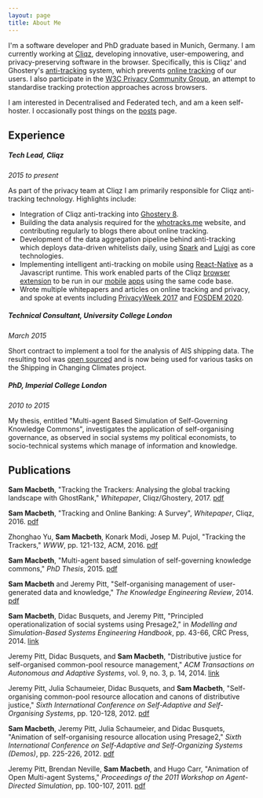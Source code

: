 ```yaml
---
layout: page
title: About Me
---
```


I'm a software developer and PhD graduate based in Munich, Germany. I am currently working at [Cliqz](https://cliqz.com/en/aboutus), developing innovative, user-empowering, and privacy-preserving software in the browser. Specifically, this is Cliqz' and Ghostery's [anti-tracking](https://cliqz.com/en/whycliqz/anti-tracking) system, which prevents [online tracking](https://cliqz.com/en/magazine/how-we-at-cliqz-protect-users-from-web-tracking) of our users.
I also participate in the [W3C Privacy Community Group](https://privacycg.github.io/charter.html), an attempt to standardise tracking protection approaches
across browsers.

I am interested in Decentralised and Federated tech, and am a keen self-hoster. I occasionally post things on the [posts](/posts) page.

## Experience

##### Tech Lead, Cliqz
_2015 to present_

As part of the privacy team at Cliqz I am primarily responsible for Cliqz anti-tracking technology. Highlights include:

 * Integration of Cliqz anti-tracking into [Ghostery 8](https://www.ghostery.com/blog/product-releases/browse-smarter-with-ghostery-8/).
 * Building the data analysis required for the [whotracks.me](https://whotracks.me/) website, and contributing regularly to blogs there about online tracking.
 * Development of the data aggregation pipeline behind anti-tracking which deploys data-driven whitelists daily, using [Spark](https://spark.apache.org/) and [Luigi](https://github.com/spotify/luigi) as core technologies.
 * Implementing intelligent anti-tracking on mobile using [React-Native](https://facebook.github.io/react-native/) as a Javascript runtime. This work enabled parts of the Cliqz [browser extension](https://github.com/cliqz-oss/browser-core) to be run in our [mobile](https://github.com/cliqz-oss/browser-ios/tree/development/Client/Cliqz/Foundation/JSEngine) [apps](https://github.com/cliqz-oss/browser-android/tree/master/app/src/main/java/com/cliqz/jsengine) using the same code base.
 * Wrote multiple whitepapers and articles on online tracking and privacy, and spoke at events including [PrivacyWeek 2017](https://media.ccc.de/v/pw17-171-tracking_the_trackers) and
 [FOSDEM 2020](https://fosdem.org/2020/schedule/event/dip_dat_browser/).

##### Technical Consultant, University College London
_March 2015_

Short contract to implement a tool for the analysis of AIS shipping data. The resulting tool was [open sourced](https://github.com/UCL-ShippingGroup/pyrate) and is now being used for various tasks on the Shipping in Changing Climates project.

##### PhD, Imperial College London
_2010 to 2015_

My thesis, entitled "Multi-agent Based Simulation of Self-Governing Knowledge Commons", investigates the application of self-organising governance, as observed in social systems my political economists, to socio-technical systems which manage of information and knowledge.

## Publications

**Sam Macbeth**, "Tracking the Trackers: Analysing the global tracking landscape with GhostRank," _Whitepaper_, Cliqz/Ghostery, 2017. [pdf](https://www.ghostery.com/wp-content/themes/ghostery/images/campaigns/tracker-study/Ghostery_Study_-_Tracking_the_Trackers.pdf)

**Sam Macbeth**, "Tracking and Online Banking: A Survey", _Whitepaper_, Cliqz, 2016. [pdf](https://cliqz.com/content/2-aboutus/3-presse/9-pressemitteilung-cliqz-tracking-beim-online-banking/cliqz-study-tracking-in-online-banking.pdf)

Zhonghao Yu, **Sam Macbeth**, Konark Modi, Josep M. Pujol, "Tracking the Trackers," _WWW_, pp. 121-132, ACM, 2016. [pdf](http://josepmpujol.net/public/papers/pujolTrackingTheTrackers.pdf)

**Sam Macbeth**, "Multi-agent based simulation of self-governing knowledge commons," _PhD Thesis_, 2015. [pdf](https://spiral.imperial.ac.uk:8443/bitstream/10044/1/25751/1/Macbeth-S-2015-PhD-Thesis.pdf)

**Sam Macbeth** and Jeremy Pitt, "Self-organising management of user-generated data and knowledge," _The Knowledge Engineering Review_, 2014. [pdf](http://journals.cambridge.org/action/displayFulltext?type=1&fid=9426133&jid=KER&volumeId=-1&issueId=-1&aid=9426089&bodyId=&membershipNumber=&societyETOCSession=)

**Sam Macbeth**, Didac Busquets, and Jeremy Pitt, "Principled operationalization of social systems using Presage2," in _Modelling and Simulation-Based Systems Engineering Handbook_, pp. 43-66, CRC Press, 2014. [link](http://www.crcpress.com/product/isbn/9781466571457)

Jeremy Pitt, Didac Busquets, and **Sam Macbeth**, "Distributive justice for self-organised common-pool resource management," _ACM Transactions on Autonomous and Adaptive Systems_, vol. 9, no. 3, p. 14, 2014. [link](http://doi.acm.org/10.1145/2629567)

Jeremy Pitt, Julia Schaumeier, Didac Busquets, and **Sam Macbeth**, "Self-organising common-pool resource allocation and canons of distributive justice," _Sixth International Conference on Self-Adaptive and Self-Organising Systems_, pp. 120-128, 2012. [pdf](http://s3-eu-west-1.amazonaws.com/presage2/Pitt2012_SASO.pdf)

**Sam Macbeth**, Jeremy Pitt, Julia Schaumeier, and Didac Busquets, "Animation of self-organising resource allocation using Presage2," _Sixth International Conference on Self-Adaptive and Self-Organizing Systems (Demos)_, pp. 225-226, 2012. [pdf](http://s3-eu-west-1.amazonaws.com/presage2/saso2012_demo.pdf)

Jeremy Pitt, Brendan Neville, **Sam Macbeth**, and Hugo Carr, "Animation of Open Multi-agent Systems," _Proceedings of the 2011 Workshop on Agent-Directed Simulation_, pp. 100-107, 2011. [pdf](http://s3-eu-west-1.amazonaws.com/presage2/Pitt2011_ADS.pdf)
